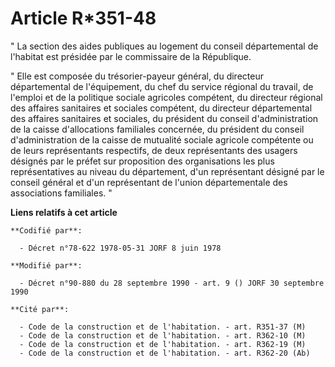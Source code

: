 # Article R*351-48

" La section des aides publiques au logement du conseil départemental de l'habitat est présidée par le commissaire de la
République.

" Elle est composée du trésorier-payeur général, du directeur départemental de l'équipement, du chef du service régional du
travail, de l'emploi et de la politique sociale agricoles compétent, du directeur régional des affaires sanitaires et
sociales compétent, du directeur départemental des affaires sanitaires et sociales, du président du conseil d'administration
de la caisse d'allocations familiales concernée, du président du conseil d'administration de la caisse de mutualité sociale
agricole compétente ou de leurs représentants respectifs, de deux représentants des usagers désignés par le préfet sur
proposition des organisations les plus représentatives au niveau du département, d'un représentant désigné par le conseil
général et d'un représentant de l'union départementale des associations familiales. "

**Liens relatifs à cet article**

	**Codifié par**:

	  - Décret n°78-622 1978-05-31 JORF 8 juin 1978

	**Modifié par**:

	  - Décret n°90-880 du 28 septembre 1990 - art. 9 () JORF 30 septembre 1990

	**Cité par**:

	  - Code de la construction et de l'habitation. - art. R351-37 (M)
	  - Code de la construction et de l'habitation. - art. R362-10 (M)
	  - Code de la construction et de l'habitation. - art. R362-19 (M)
	  - Code de la construction et de l'habitation. - art. R362-20 (Ab)
